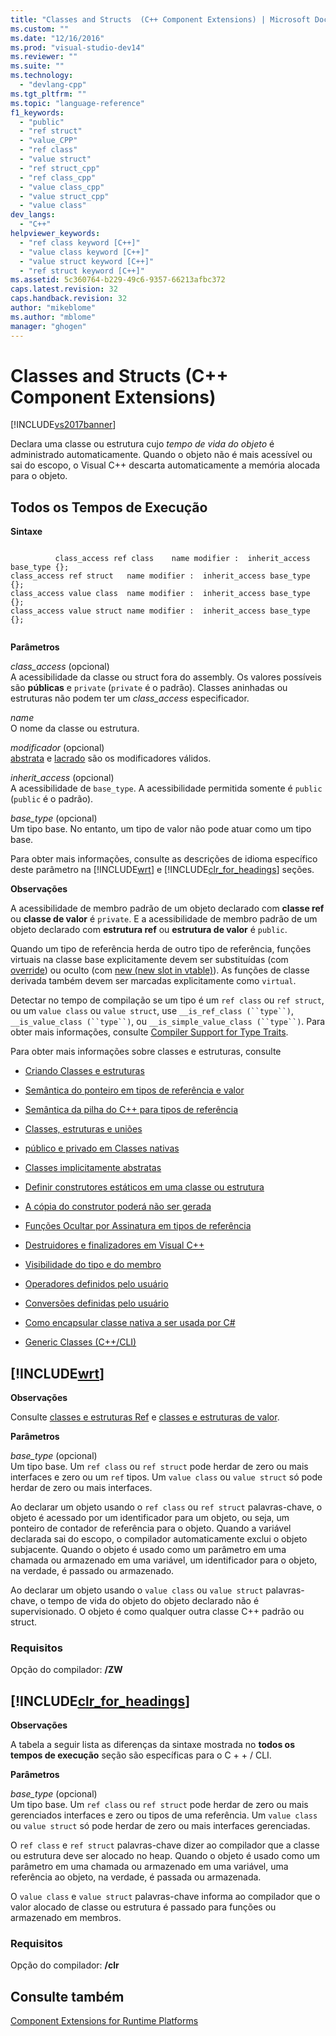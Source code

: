 ```yaml
---
title: "Classes and Structs  (C++ Component Extensions) | Microsoft Docs"
ms.custom: ""
ms.date: "12/16/2016"
ms.prod: "visual-studio-dev14"
ms.reviewer: ""
ms.suite: ""
ms.technology: 
  - "devlang-cpp"
ms.tgt_pltfrm: ""
ms.topic: "language-reference"
f1_keywords: 
  - "public"
  - "ref struct"
  - "value_CPP"
  - "ref class"
  - "value struct"
  - "ref struct_cpp"
  - "ref class_cpp"
  - "value class_cpp"
  - "value struct_cpp"
  - "value class"
dev_langs: 
  - "C++"
helpviewer_keywords: 
  - "ref class keyword [C++]"
  - "value class keyword [C++]"
  - "value struct keyword [C++]"
  - "ref struct keyword [C++]"
ms.assetid: 5c360764-b229-49c6-9357-66213afbc372
caps.latest.revision: 32
caps.handback.revision: 32
author: "mikeblome"
ms.author: "mblome"
manager: "ghogen"
---
```

# Classes and Structs  (C++ Component Extensions)
[!INCLUDE[vs2017banner](../assembler/inline/includes/vs2017banner.md)]

Declara uma classe ou estrutura cujo *tempo de vida do objeto* é administrado automaticamente.  Quando o objeto não é mais acessível ou sai do escopo, o Visual C\+\+ descarta automaticamente a memória alocada para o objeto.  
  
## Todos os Tempos de Execução  
 **Sintaxe**  
  
```  
  
          class_access ref class    name modifier :  inherit_access base_type {};  
class_access ref struct   name modifier :  inherit_access base_type {};  
class_access value class  name modifier :  inherit_access base_type {};  
class_access value struct name modifier :  inherit_access base_type {};  
  
```  
  
 **Parâmetros**  
  
 *class\_access* \(opcional\)  
 A acessibilidade da classe ou struct fora do assembly.  Os valores possíveis são **públicas** e `private` \(`private` é o padrão\).  Classes aninhadas ou estruturas não podem ter um *class\_access* especificador.  
  
 *name*  
 O nome da classe ou estrutura.  
  
 *modificador* \(opcional\)  
 [abstrata](../windows/abstract-cpp-component-extensions.md) e [lacrado](../windows/sealed-cpp-component-extensions.md) são os modificadores válidos.  
  
 *inherit\_access* \(opcional\)  
 A acessibilidade de `base_type`.  A acessibilidade permitida somente é `public` \(`public` é o padrão\).  
  
 *base\_type* \(opcional\)  
 Um tipo base.  No entanto, um tipo de valor não pode atuar como um tipo base.  
  
 Para obter mais informações, consulte as descrições de idioma específico deste parâmetro na [!INCLUDE[wrt](../atl/reference/includes/wrt_md.md)] e [!INCLUDE[clr_for_headings](../dotnet/includes/clr_for_headings_md.md)] seções.  
  
 **Observações**  
  
 A acessibilidade de membro padrão de um objeto declarado com **classe ref** ou **classe de valor** é `private`.  E a acessibilidade de membro padrão de um objeto declarado com **estrutura ref** ou **estrutura de valor** é `public`.  
  
 Quando um tipo de referência herda de outro tipo de referência, funções virtuais na classe base explicitamente devem ser substituídas \(com [override](../windows/override-cpp-component-extensions.md)\) ou oculto \(com [new \(new slot in vtable\)](../windows/new-new-slot-in-vtable-cpp-component-extensions.md)\).  As funções de classe derivada também devem ser marcadas explicitamente como `virtual`.  
  
 Detectar no tempo de compilação se um tipo é um `ref class` ou `ref struct`, ou um `value class` ou `value struct`, use `__is_ref_class (``type``)`, `__is_value_class (``type``)`, ou `__is_simple_value_class (``type``)`.  Para obter mais informações, consulte [Compiler Support for Type Traits](../windows/compiler-support-for-type-traits-cpp-component-extensions.md).  
  
 Para obter mais informações sobre classes e estruturas, consulte  
  
-   [Criando Classes e estruturas](../dotnet/how-to-define-and-consume-classes-and-structs-cpp-cli.md)  
  
-   [Semântica do ponteiro em tipos de referência e valor](../misc/semantics-of-the-this-pointer-in-value-and-reference-types.md)  
  
-   [Semântica da pilha do C\+\+ para tipos de referência](../dotnet/cpp-stack-semantics-for-reference-types.md)  
  
-   [Classes, estruturas e uniões](../Topic/Classes%20and%20Structs%20\(C++\).md)  
  
-   [público e privado em Classes nativas](../misc/how-to-declare-public-and-private-on-native-classes.md)  
  
-   [Classes implicitamente abstratas](../misc/implicitly-abstract-classes.md)  
  
-   [Definir construtores estáticos em uma classe ou estrutura](../misc/how-to-define-static-constructors-in-a-class-or-struct.md)  
  
-   [A cópia do construtor poderá não ser gerada](../Topic/Copy%20Constructor%20May%20Not%20Be%20Generated.md)  
  
-   [Funções Ocultar por Assinatura em tipos de referência](../misc/hide-by-signature-functions-in-reference-types.md)  
  
-   [Destruidores e finalizadores em Visual C\+\+](../misc/destructors-and-finalizers-in-visual-cpp.md)  
  
-   [Visibilidade do tipo e do membro](../Topic/Type%20and%20Member%20Visibility.md)  
  
-   [Operadores definidos pelo usuário](../dotnet/user-defined-operators-cpp-cli.md)  
  
-   [Conversões definidas pelo usuário](../dotnet/user-defined-conversions-cpp-cli.md)  
  
-   [Como encapsular classe nativa a ser usada por C\#](../Topic/How%20to:%20Wrap%20Native%20Class%20for%20Use%20by%20C%23.md)  
  
-   [Generic Classes \(C\+\+\/CLI\)](../Topic/Generic%20Classes%20\(C++-CLI\).md)  
  
## [!INCLUDE[wrt](../atl/reference/includes/wrt_md.md)]  
 **Observações**  
  
 Consulte [classes e estruturas Ref](http://msdn.microsoft.com/library/windows/apps/hh699870.aspx) e [classes e estruturas de valor](http://msdn.microsoft.com/library/windows/apps/hh699861.aspx).  
  
 **Parâmetros**  
  
 *base\_type* \(opcional\)  
 Um tipo base.  Um `ref class` ou `ref struct` pode herdar de zero ou mais interfaces e zero ou um `ref` tipos.  Um `value class` ou `value struct` só pode herdar de zero ou mais interfaces.  
  
 Ao declarar um objeto usando o `ref class` ou `ref struct` palavras\-chave, o objeto é acessado por um identificador para um objeto, ou seja, um ponteiro de contador de referência para o objeto.  Quando a variável declarada sai do escopo, o compilador automaticamente exclui o objeto subjacente.  Quando o objeto é usado como um parâmetro em uma chamada ou armazenado em uma variável, um identificador para o objeto, na verdade, é passado ou armazenado.  
  
 Ao declarar um objeto usando o `value class` ou `value struct` palavras\-chave, o tempo de vida do objeto do objeto declarado não é supervisionado.  O objeto é como qualquer outra classe C\+\+ padrão ou struct.  
  
### Requisitos  
 Opção do compilador: **\/ZW**  
  
## [!INCLUDE[clr_for_headings](../dotnet/includes/clr_for_headings_md.md)]  
 **Observações**  
  
 A tabela a seguir lista as diferenças da sintaxe mostrada no **todos os tempos de execução** seção são específicas para o C \+ \+ \/ CLI.  
  
 **Parâmetros**  
  
 *base\_type* \(opcional\)  
 Um tipo base.  Um `ref class` ou `ref struct` pode herdar de zero ou mais gerenciados interfaces e zero ou tipos de uma referência.  Um `value class` ou `value struct` só pode herdar de zero ou mais interfaces gerenciadas.  
  
 O `ref class` e `ref struct` palavras\-chave dizer ao compilador que a classe ou estrutura deve ser alocado no heap.  Quando o objeto é usado como um parâmetro em uma chamada ou armazenado em uma variável, uma referência ao objeto, na verdade, é passada ou armazenada.  
  
 O `value class` e `value struct` palavras\-chave informa ao compilador que o valor alocado de classe ou estrutura é passado para funções ou armazenado em membros.  
  
### Requisitos  
 Opção do compilador: **\/clr**  
  
## Consulte também  
 [Component Extensions for Runtime Platforms](../windows/component-extensions-for-runtime-platforms.md)